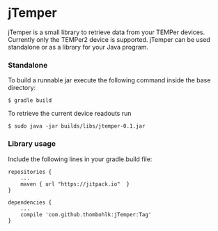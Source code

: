 # jTemper

jTemper is a small library to retrieve data from your TEMPer devices. Currently only the TEMPer2 device is supported. jTemper can be used standalone or as a library for your Java program. 

### Standalone
To build a runnable jar execute the following command inside the base directory:
```
$ gradle build
```
To retrieve the current device readouts run
```
$ sudo java -jar builds/libs/jtemper-0.1.jar
```

### Library usage
Include the following lines in your gradle.build file:
```
repositories {
    ...
    maven { url "https://jitpack.io"  }
}

dependencies {
    ...
    compile 'com.github.thombohlk:jTemper:Tag'
}
```

